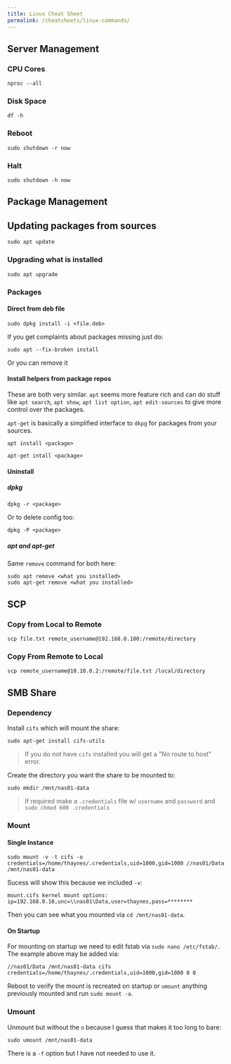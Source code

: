 ```yaml
---
title: Linux Cheat Sheet
permalink: /cheatsheets/linux-commands/
---
```


## Server Management

### CPU Cores

```
nproc --all
```

### Disk Space

```
df -h
```

### Reboot

```
sudo shutdown -r now
```

### Halt  

```
sudo shutdown -h now
```

## Package Management

## Updating packages from sources

```
sudo apt update
```

### Upgrading what is installed

```
sudo apt upgrade
```

### Packages

#### Direct from deb file

```
sudo dpkg install -i <file.deb>
```

If you get complaints about packages missing just do:

```
sudo apt --fix-broken install
```

Or you can remove it


#### Install helpers from package repos 

These are both very similar. `apt` seems more feature rich and can do stuff like `apt search`, `apt show`, `apt list option`, `apt edit-sources` to give more control over the packages.

`apt-get` is basically a simplified interface to `dkpg` for packages from your sources.

```
apt install <package>
```

```
apt-get intall <package>
```

#### Uninstall

##### dpkg

```
dpkg -r <package>
```

Or to delete config too:

```
dpkg -P <package>
```

##### apt and apt-get

Same `remove` command for both here:

```
sudo apt remove <what you installed>
sudo apt-get remove <what you installed>
```

## SCP

### Copy from Local to Remote

```
scp file.txt remote_username@192.168.0.100:/remote/directory
```

### Copy From Remote to Local

```
scp remote_username@10.10.0.2:/remote/file.txt /local/directory
```

## SMB Share

### Dependency 

Install `cifs` which will mount the share:

```
sudo apt-get install cifs-utils
```

> If you do not have `cifs` installed you will get a "No route to host" error.

Create the directory you want the share to be mounted to:

```
sudo mkdir /mnt/nas01-data
```

> If required make a `.credentials` file w/ `username` and `password` and `sudo chmod 600 .credentials`

### Mount

#### Single Instance

```
sudo mount -v -t cifs -o credentials=/home/thaynes/.credentials,uid=1000,gid=1000 //nas01/Data /mnt/nas01-data
```

Sucess will show this because we included `-v`:

```
mount.cifs kernel mount options: ip=192.168.0.10,unc=\\nas01\Data,user=thaynes,pass=********
```

Then you can see what you mounted via `cd /mnt/nas01-data`.

#### On Startup

For mounting on startup we need to edit fstab via `sudo nano /etc/fstab/`. The example above may be added via:

```
//nas01/Data /mnt/nas01-data cifs credentials=/home/thaynes/.credentials,uid=1000,gid=1000 0 0
```

Reboot to verify the mount is recreated on startup or `umount` anything previously mounted and run `sudo mount -a`.

### Umount

Unmount but without the `n` because I guess that makes it too long to bare:

```
sudo umount /mnt/nas01-data
```

There is a `-f` option but I have not needed to use it.